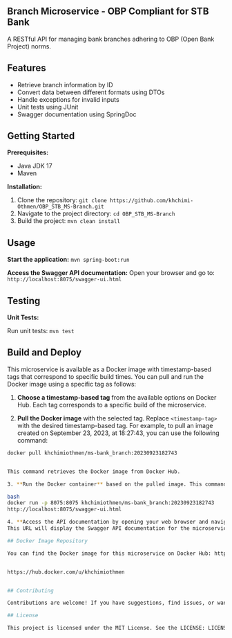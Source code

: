 ## Branch Microservice - OBP Compliant for STB Bank

A RESTful API for managing bank branches adhering to OBP (Open Bank Project) norms.

## Features

* Retrieve branch information by ID
* Convert data between different formats using DTOs
* Handle exceptions for invalid inputs
* Unit tests using JUnit
* Swagger documentation using SpringDoc

## Getting Started

**Prerequisites:**

* Java JDK 17
* Maven

**Installation:**

1. Clone the repository: `git clone https://github.com/khchimi-Othmen/OBP_STB_MS-Branch.git`
2. Navigate to the project directory: `cd OBP_STB_MS-Branch`
3. Build the project: `mvn clean install`

## Usage

**Start the application:** `mvn spring-boot:run`

**Access the Swagger API documentation:** Open your browser and go to: `http://localhost:8075/swagger-ui.html`

## Testing

**Unit Tests:**

Run unit tests: `mvn test`

## Build and Deploy

This microservice is available as a Docker image with timestamp-based tags that correspond to specific build times. You can pull and run the Docker image using a specific tag as follows:

1. **Choose a timestamp-based tag** from the available options on Docker Hub. Each tag corresponds to a specific build of the microservice.

2. **Pull the Docker image** with the selected tag. Replace `<timestamp-tag>` with the desired timestamp-based tag. For example, to pull an image created on September 23, 2023, at 18:27:43, you can use the following command:

```bash
docker pull khchimiothmen/ms-bank_branch:20230923182743


This command retrieves the Docker image from Docker Hub.

3. **Run the Docker container** based on the pulled image. This command maps port 8075 from the container to port 8075 on your local machine:

bash
docker run -p 8075:8075 khchimiothmen/ms-bank_branch:20230923182743
http://localhost:8075/swagger-ui.html

4. **Access the API documentation by opening your web browser and navigating to:
This URL will display the Swagger API documentation for the microservice.

## Docker Image Repository

You can find the Docker image for this microservice on Docker Hub: https://hub.docker.com/u/khchimiothmen with timestamp-based tags. Each tag corresponds to a specific build time. Copy and paste the following link into your browser to access the Docker Hub repository:


https://hub.docker.com/u/khchimiothmen


## Contributing

Contributions are welcome! If you have suggestions, find issues, or want to contribute in any way, please feel free to open an issue or submit a pull request. We value your input and collaboration.

## License

This project is licensed under the MIT License. See the LICENSE: LICENSE file for details.
